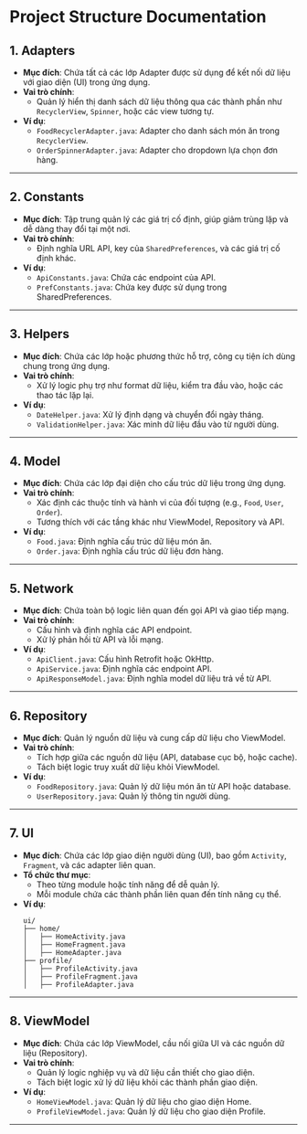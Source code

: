 # **Project Structure Documentation**

## **1. Adapters**
- **Mục đích**: Chứa tất cả các lớp Adapter được sử dụng để kết nối dữ liệu với giao diện (UI) trong ứng dụng. 
- **Vai trò chính**:
  - Quản lý hiển thị danh sách dữ liệu thông qua các thành phần như `RecyclerView`, `Spinner`, hoặc các view tương tự.
- **Ví dụ**:
  - `FoodRecyclerAdapter.java`: Adapter cho danh sách món ăn trong `RecyclerView`.
  - `OrderSpinnerAdapter.java`: Adapter cho dropdown lựa chọn đơn hàng.

---

## **2. Constants**
- **Mục đích**: Tập trung quản lý các giá trị cố định, giúp giảm trùng lặp và dễ dàng thay đổi tại một nơi.
- **Vai trò chính**:
  - Định nghĩa URL API, key của `SharedPreferences`, và các giá trị cố định khác.
- **Ví dụ**:
  - `ApiConstants.java`: Chứa các endpoint của API.
  - `PrefConstants.java`: Chứa key được sử dụng trong SharedPreferences.

---

## **3. Helpers**
- **Mục đích**: Chứa các lớp hoặc phương thức hỗ trợ, công cụ tiện ích dùng chung trong ứng dụng.
- **Vai trò chính**:
  - Xử lý logic phụ trợ như format dữ liệu, kiểm tra đầu vào, hoặc các thao tác lặp lại.
- **Ví dụ**:
  - `DateHelper.java`: Xử lý định dạng và chuyển đổi ngày tháng.
  - `ValidationHelper.java`: Xác minh dữ liệu đầu vào từ người dùng.

---

## **4. Model**
- **Mục đích**: Chứa các lớp đại diện cho cấu trúc dữ liệu trong ứng dụng.
- **Vai trò chính**:
  - Xác định các thuộc tính và hành vi của đối tượng (e.g., `Food`, `User`, `Order`).
  - Tương thích với các tầng khác như ViewModel, Repository và API.
- **Ví dụ**:
  - `Food.java`: Định nghĩa cấu trúc dữ liệu món ăn.
  - `Order.java`: Định nghĩa cấu trúc dữ liệu đơn hàng.

---

## **5. Network**
- **Mục đích**: Chứa toàn bộ logic liên quan đến gọi API và giao tiếp mạng.
- **Vai trò chính**:
  - Cấu hình và định nghĩa các API endpoint.
  - Xử lý phản hồi từ API và lỗi mạng.
- **Ví dụ**:
  - `ApiClient.java`: Cấu hình Retrofit hoặc OkHttp.
  - `ApiService.java`: Định nghĩa các endpoint API.
  - `ApiResponseModel.java`: Định nghĩa model dữ liệu trả về từ API.

---

## **6. Repository**
- **Mục đích**: Quản lý nguồn dữ liệu và cung cấp dữ liệu cho ViewModel.
- **Vai trò chính**:
  - Tích hợp giữa các nguồn dữ liệu (API, database cục bộ, hoặc cache).
  - Tách biệt logic truy xuất dữ liệu khỏi ViewModel.
- **Ví dụ**:
  - `FoodRepository.java`: Quản lý dữ liệu món ăn từ API hoặc database.
  - `UserRepository.java`: Quản lý thông tin người dùng.

---

## **7. UI**
- **Mục đích**: Chứa các lớp giao diện người dùng (UI), bao gồm `Activity`, `Fragment`, và các adapter liên quan.
- **Tổ chức thư mục**: 
  - Theo từng module hoặc tính năng để dễ quản lý.
  - Mỗi module chứa các thành phần liên quan đến tính năng cụ thể.
- **Ví dụ**:
  ```
  ui/
  ├── home/
  │   ├── HomeActivity.java
  │   ├── HomeFragment.java
  │   ├── HomeAdapter.java
  ├── profile/
  │   ├── ProfileActivity.java
  │   ├── ProfileFragment.java
  │   ├── ProfileAdapter.java
  ```

---

## **8. ViewModel**
- **Mục đích**: Chứa các lớp ViewModel, cầu nối giữa UI và các nguồn dữ liệu (Repository).
- **Vai trò chính**:
  - Quản lý logic nghiệp vụ và dữ liệu cần thiết cho giao diện.
  - Tách biệt logic xử lý dữ liệu khỏi các thành phần giao diện.
- **Ví dụ**:
  - `HomeViewModel.java`: Quản lý dữ liệu cho giao diện Home.
  - `ProfileViewModel.java`: Quản lý dữ liệu cho giao diện Profile.

---
